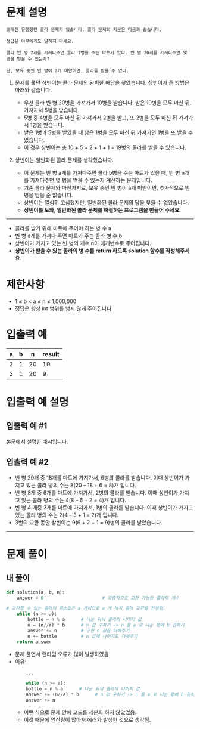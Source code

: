 # 문제 설명
```
오래전 유행했던 콜라 문제가 있습니다. 콜라 문제의 지문은 다음과 같습니다.

정답은 아무에게도 말하지 마세요.

콜라 빈 병 2개를 가져다주면 콜라 1병을 주는 마트가 있다. 빈 병 20개를 가져다주면 몇 병을 받을 수 있는가?

단, 보유 중인 빈 병이 2개 미만이면, 콜라를 받을 수 없다.
```

1. 문제를 풀던 상빈이는 콜라 문제의 완벽한 해답을 찾았습니다. 상빈이가 푼 방법은 아래와 같습니다. 
    - 우선 콜라 빈 병 20병을 가져가서 10병을 받습니다. 받은 10병을 모두 마신 뒤, 가져가서 5병을 받습니다. 
    - 5병 중 4병을 모두 마신 뒤 가져가서 2병을 받고, 또 2병을 모두 마신 뒤 가져가서 1병을 받습니다. 
    - 받은 1병과 5병을 받았을 때 남은 1병을 모두 마신 뒤 가져가면 1병을 또 받을 수 있습니다. 
    - 이 경우 상빈이는 총 10 + 5 + 2 + 1 + 1 = 19병의 콜라를 받을 수 있습니다.

2. 상빈이는 일반화된 콜라 문제를 생각했습니다. 
    - 이 문제는 빈 병 a개를 가져다주면 콜라 b병을 주는 마트가 있을 때, 빈 병 n개를 가져다주면 몇 병을 받을 수 있는지 계산하는 문제입니다. 
    - 기존 콜라 문제와 마찬가지로, 보유 중인 빈 병이 a개 미만이면, 추가적으로 빈 병을 받을 순 없습니다. 
    - 상빈이는 열심히 고심했지만, 일반화된 콜라 문제의 답을 찾을 수 없었습니다. 
    - **상빈이를 도와, 일반화된 콜라 문제를 해결하는 프로그램을 만들어 주세요.**

---

- 콜라를 받기 위해 마트에 주어야 하는 병 수 a
- 빈 병 a개를 가져다 주면 마트가 주는 콜라 병 수 b
- 상빈이가 가지고 있는 빈 병의 개수 n이 매개변수로 주어집니다. 
- **상빈이가 받을 수 있는 콜라의 병 수를 return 하도록 solution 함수를 작성해주세요.**

# 제한사항
- 1 ≤ b < a ≤ n ≤ 1,000,000
- 정답은 항상 int 범위를 넘지 않게 주어집니다.

# 입출력 예
|a|b|n|result|
|--|--|--|--|
|2|1|20|19|
|3|1|20|9|


# 입출력 예 설명
## 입출력 예 #1
본문에서 설명한 예시입니다.

## 입출력 예 #2

- 빈 병 20개 중 18개를 마트에 가져가서, 6병의 콜라를 받습니다. 이때 상빈이가 가지고 있는 콜라 병의 수는 8(20 – 18 + 6 = 8)개 입니다.
- 빈 병 8개 중 6개를 마트에 가져가서, 2병의 콜라를 받습니다. 이때 상빈이가 가지고 있는 콜라 병의 수는 4(8 – 6 + 2 = 4)개 입니다.
- 빈 병 4 개중 3개를 마트에 가져가서, 1병의 콜라를 받습니다. 이때 상빈이가 가지고 있는 콜라 병의 수는 2(4 – 3 + 1 = 2)개 입니다.
- 3번의 교환 동안 상빈이는 9(6 + 2 + 1 = 9)병의 콜라를 받았습니다.

---

# 문제 풀이

## 내 풀이

```python
def solution(a, b, n):
    answer = 0                      # 최종적으로 교환 가능한 콜라의 개수

# 교환할 수 있는 콜라의 최소값은 a 개이므로 a 개 까지 콜라 교환을 진행함.
    while (n >= a):
        bottle = n % a      # 나눈 뒤의 콜라의 나머지 값
        n = (n//a) * b      # n 값 구하기 -> n 을 a 로 나눈 몫에 b 곱하기
        answer += n         # 구한 n 값을 더해주기
        n += bottle         # n 값에 나머지도 더해주기
    return answer
```

- 문제 풀면서 런타임 오류가 많이 발생하였음
- 이유:
    ```python
        ...

        while (n >= a):
        bottle = n % a      # 나눈 뒤의 콜라의 나머지 값
        answer += (n//a) * b      # n 값 구하기 -> n 을 a 로 나눈 몫에 b 곱하기
        answer += n
    ```
    - 이런 식으로 문제 안에 코드를 세분화 하지 않았었음.
    - 이것 때문에 연산량이 많아져 에러가 발생한 것으로 생각됨.